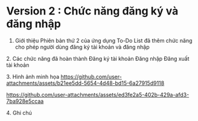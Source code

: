 # Version 2 : Chức năng đăng ký và đăng nhập

1. Giới thiệu
Phiên bản thứ 2 của ứng dụng To-Do List đã thêm chức năng cho phép người dùng đăng ký tài khoản và đăng nhập

2️. Các chức năng đã hoàn thành
Đăng ký tài khoản
Đăng nhập
Đăng xuất tài khoản 

3️. Hình ảnh minh họa
https://github.com/user-attachments/assets/b21ee5dd-5654-4d48-bd15-6a27915d9118

https://github.com/user-attachments/assets/ed3fe2a5-402b-429a-afd3-7ba928e5ccaa

4️. Ghi chú
